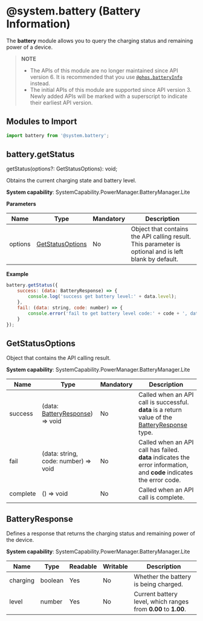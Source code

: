 # @system.battery (Battery Information)

The **battery** module allows you to query the charging status and remaining power of a device.

>  **NOTE**
>  - The APIs of this module are no longer maintained since API version 6. It is recommended that you use [`@ohos.batteryInfo`](js-apis-battery-info.md) instead.
>  - The initial APIs of this module are supported since API version 3. Newly added APIs will be marked with a superscript to indicate their earliest API version.


## Modules to Import


```js
import battery from '@system.battery';
```


## battery.getStatus

getStatus(options?: GetStatusOptions): void;

Obtains the current charging state and battery level.

**System capability**: SystemCapability.PowerManager.BatteryManager.Lite

**Parameters**

| Name| Type| Mandatory| Description|
| -------- | -------- | -------- | -------- |
| options | [GetStatusOptions](#getstatusoptions) | No| Object that contains the API calling result. This parameter is optional and is left blank by default.|

**Example**

```js
battery.getStatus({
    success: (data: BatteryResponse) => {
        console.log('success get battery level:' + data.level);
    },
    fail: (data: string, code: number) => {
        console.error('fail to get battery level code:' + code + ', data: ' + data);
    }
});
```

## GetStatusOptions

Object that contains the API calling result.

**System capability**: SystemCapability.PowerManager.BatteryManager.Lite

| Name  | Type                                               | Mandatory| Description                                                        |
| -------- | --------------------------------------------------- | ---- | ------------------------------------------------------------ |
| success  | (data: [BatteryResponse](#batteryresponse)) => void | No  | Called when an API call is successful. **data** is a return value of the [BatteryResponse](#batteryresponse) type.|
| fail     | (data: string, code: number) => void                | No  | Called when an API call has failed. **data** indicates the error information, and **code** indicates the error code.      |
| complete | () => void                                          | No  | Called when an API call is complete.                                    |

## BatteryResponse

Defines a response that returns the charging status and remaining power of the device.

**System capability**: SystemCapability.PowerManager.BatteryManager.Lite

| Name| Type| Readable| Writable| Description|
| -------- | -------- | -------- | -------- | -------- |
| charging | boolean | Yes| No| Whether the battery is being charged.|
| level | number | Yes| No| Current battery level, which ranges from **0.00** to **1.00**.|
